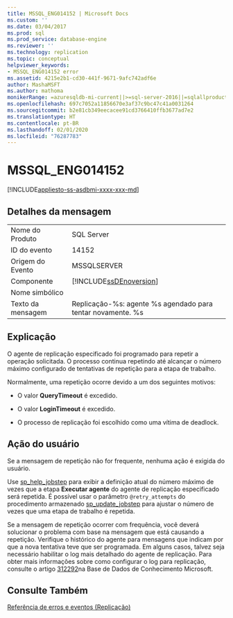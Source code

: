 ```yaml
---
title: MSSQL_ENG014152 | Microsoft Docs
ms.custom: ''
ms.date: 03/04/2017
ms.prod: sql
ms.prod_service: database-engine
ms.reviewer: ''
ms.technology: replication
ms.topic: conceptual
helpviewer_keywords:
- MSSQL_ENG014152 error
ms.assetid: 4215e2b1-cd30-441f-9671-9afc742adf6e
author: MashaMSFT
ms.author: mathoma
monikerRange: =azuresqldb-mi-current||>=sql-server-2016||=sqlallproducts-allversions
ms.openlocfilehash: 697c7052a11856670e3af37c9bc47c41a0031264
ms.sourcegitcommit: b2e81cb349eecacee91cd3766410ffb3677ad7e2
ms.translationtype: HT
ms.contentlocale: pt-BR
ms.lasthandoff: 02/01/2020
ms.locfileid: "76287783"
---
```

# <a name="mssql_eng014152"></a>MSSQL_ENG014152
[!INCLUDE[appliesto-ss-asdbmi-xxxx-xxx-md](../../includes/appliesto-ss-asdbmi-xxxx-xxx-md.md)]
    
## <a name="message-details"></a>Detalhes da mensagem  
  
|||  
|-|-|  
|Nome do Produto|SQL Server|  
|ID do evento|14152|  
|Origem do Evento|MSSQLSERVER|  
|Componente|[!INCLUDE[ssDEnoversion](../../includes/ssdenoversion-md.md)]|  
|Nome simbólico||  
|Texto da mensagem|Replicação-%s: agente %s agendado para tentar novamente. %s|  
  
## <a name="explanation"></a>Explicação  
 O agente de replicação especificado foi programado para repetir a operação solicitada. O processo continua repetindo até alcançar o número máximo configurado de tentativas de repetição para a etapa de trabalho.  
  
 Normalmente, uma repetição ocorre devido a um dos seguintes motivos:  
  
-   O valor **QueryTimeout** é excedido.  
  
-   O valor **LoginTimeout** é excedido.  
  
-   O processo de replicação foi escolhido como uma vítima de deadlock.  
  
## <a name="user-action"></a>Ação do usuário  
 Se a mensagem de repetição não for frequente, nenhuma ação é exigida do usuário.  
  
 Use [sp_help_jobstep](../../relational-databases/system-stored-procedures/sp-help-jobstep-transact-sql.md) para exibir a definição atual do número máximo de vezes que a etapa **Executar agente** do agente de replicação especificado será repetida. É possível usar o parâmetro `@retry_attempts` do procedimento armazenado [sp_update_jobstep](../../relational-databases/system-stored-procedures/sp-update-jobstep-transact-sql.md) para ajustar o número de vezes que uma etapa de trabalho é repetida.  
  
 Se a mensagem de repetição ocorrer com frequência, você deverá solucionar o problema com base na mensagem que está causando a repetição. Verifique o histórico do agente para mensagens que indicam por que a nova tentativa teve que ser programada. Em alguns casos, talvez seja necessário habilitar o log mais detalhado do agente de replicação. Para obter mais informações sobre como configurar o log para replicação, consulte o artigo [312292](https://support.microsoft.com/kb/312292)na Base de Dados de Conhecimento Microsoft.  
  
## <a name="see-also"></a>Consulte Também  
 [Referência de erros e eventos &#40;Replicação&#41;](../../relational-databases/replication/errors-and-events-reference-replication.md)  
  
  
